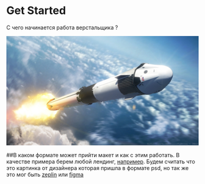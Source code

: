 # Get Started
С чего начинается работа верстальщика ?

![Иллюстрация к проекту](getStarted.jpg)

##В каком формате может прийти макет и как с этим работать. 
В качестве примера берем любой лендинг, [например](https://templateflip.com/demo/?template=awesome-app). Будем считать что это картинка от дизайнера которая пришла в формате psd, но так же это мог быть [zeplin](https://zeplin.io/) или [figma](https://www.figma.com) 


